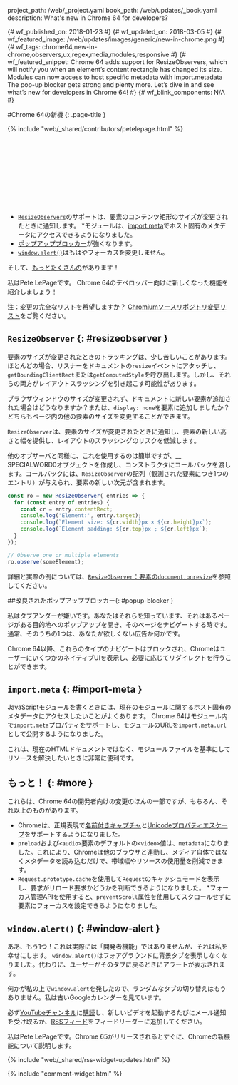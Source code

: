 project_path: /web/_project.yaml
book_path: /web/updates/_book.yaml
description: What's new in Chrome 64 for developers?

{# wf_published_on: 2018-01-23 #}
{# wf_updated_on: 2018-03-05 #}
{# wf_featured_image: /web/updates/images/generic/new-in-chrome.png #}
{# wf_tags: chrome64,new-in-chrome,observers,ux,regex,media,modules,responsive #}
{# wf_featured_snippet: Chrome 64 adds support for ResizeObservers, which will notify you when an element’s content rectangle has changed its size. Modules can now access to host specific metadata with import.metadata The pop-up blocker gets strong and plenty more. Let’s dive in and see what’s new for developers in Chrome 64! #}
{# wf_blink_components: N/A #}

#Chrome 64の新機 {: .page-title }

{% include "web/_shared/contributors/petelepage.html" %}

<div class="clearfix"></div>

<div class="video-wrapper">   <iframe class="devsite-embedded-youtube-video" data-video-id="y5sb-icqOyg"
          data-autohide="1" data-showinfo="0" frameborder="0" allowfullscreen>
  </iframe>
</div>

* [`ResizeObservers`](#resizeobserver)のサポートは、要素のコンテンツ矩形のサイズが変更されたときに通知します。
*モジュールは、[import.meta](#import-meta)でホスト固有のメタデータにアクセスできるようになりました。
* [ポップアップブロッカー](#popup-blocker)が強くなります。
* [`window.alert()`](#window-alert)はもはやフォーカスを変更しません。

そして、[もっとたくさんの](#more)があります！

私はPete LePageです。 Chrome 64のデベロッパー向けに新しくなった機能を紹介しましょう！

<div class="clearfix"></div>

注：変更の完全なリストを希望しますか？ [Chromiumソースリポジトリ変更リスト](https://chromium.googlesource.com/chromium/src/+log/63.0.3239.84..64.0.3282.140)をご覧ください。

## `ResizeObserver` {: #resizeobserver }

要素のサイズが変更されたときのトラッキングは、少し苦しいことがあります。ほとんどの場合、リスナーをドキュメントの`resize`イベントにアタッチし、`getBoundingClientRect`または`getComputedStyle`を呼び出します。しかし、それらの両方がレイアウトスラッシングを引き起こす可能性があります。

ブラウザウィンドウのサイズが変更されず、ドキュメントに新しい要素が追加された場合はどうなりますか？または、`display: none`を要素に追加しましたか？どちらもページ内の他の要素のサイズを変更することができます。

`ResizeObserver`は、要素のサイズが変更されたときに通知し、要素の新しい高さと幅を提供し、レイアウトのスラッシングのリスクを低減します。

他のオブザーバと同様に、これを使用するのは簡単ですが、__ SPECIALWORD0オブジェクトを作成し、コンストラクタにコールバックを渡します。コールバックには、`ResizeObserver`の配列（観測された要素につき1つのエントリ）が与えられ、要素の新しい次元が含まれます。

```js
const ro = new ResizeObserver( entries => {
  for (const entry of entries) {
    const cr = entry.contentRect;
    console.log('Element:', entry.target);
    console.log(`Element size: ${cr.width}px × ${cr.height}px`);
    console.log(`Element padding: ${cr.top}px ; ${cr.left}px`);
  }
});

// Observe one or multiple elements
ro.observe(someElement);
```

詳細と実際の例については、[`ResizeObserver`：要素の`document.onresize`](/web/updates/2016/10/resizeobserver)を参照してください。


##改良されたポップアップブロッカー{: #popup-blocker }

私はタブアンダーが嫌いです。あなたはそれらを知っています、それはあるページがある目的地へのポップアップを開き、そのページをナビゲートする時です。通常、そのうちの1つは、あなたが欲しくない広告か何かです。

Chrome 64以降、これらのタイプのナビゲートはブロックされ、ChromeはユーザーにいくつかのネイティブUIを表示し、必要に応じてリダイレクトを行うことができます。


## `import.meta` {: #import-meta }

JavaScriptモジュールを書くときには、現在のモジュールに関するホスト固有のメタデータにアクセスしたいことがよくあります。 Chrome 64はモジュール内で`import.meta`プロパティをサポートし、モジュールのURLを`import.meta.url`として公開するようになりました。

これは、現在のHTMLドキュメントではなく、モジュールファイルを基準にしてリソースを解決したいときに非常に便利です。


## もっと！ {: #more }

これらは、Chrome 64の開発者向けの変更のほんの一部ですが、もちろん、それ以上のものがあります。

* Chromeは、正規表現で[名前付きキャプチャ](/web/updates/2017/07/upcoming-regexp-features#named_captures)と[Unicodeプロパティエスケープ](/web/updates/2017/07/upcoming-regexp-features#unicode_property_escapes)をサポートするようになりました。
* `preload`および`<audio>`要素のデフォルトの`<video>`値は、`metadata`になりました。これにより、Chromeは他のブラウザと連動し、メディア自体ではなくメタデータを読み込むだけで、帯域幅やリソースの使用量を削減できます。
* `Request.prototype.cache`を使用して`Request`のキャッシュモードを表示し、要求がリロード要求かどうかを判断できるようになりました。
*フォーカス管理APIを使用すると、`preventScroll`属性を使用してスクロールせずに要素にフォーカスを設定できるようになりました。

## `window.alert()` {: #window-alert }

ああ、もう1つ！これは実際には「開発者機能」ではありませんが、それは私を幸せにします。 `window.alert()`はフォアグラウンドに背景タブを表示しなくなりました。代わりに、ユーザーがそのタブに戻るときにアラートが表示されます。

何かが私の上で`window.alert`を発したので、ランダムなタブの切り替えはもうありません。私は古いGoogleカレンダーを見ています。


必ず[YouTubeチャンネル](https://goo.gl/6FP1a5)に[購読](https://www.youtube.com/user/ChromeDevelopers/)し、新しいビデオを起動するたびにメール通知を受け取るか、[RSSフィード](/web/shows/rss.xml)をフィードリーダーに追加してください。


私はPete LePageです。Chrome 65がリリースされるとすぐに、Chromeの新機能について説明します。

{% include "web/_shared/rss-widget-updates.html" %}

{% include "comment-widget.html" %}
